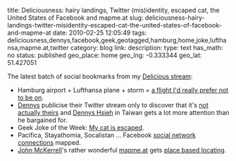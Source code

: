 title: Deliciousness: hairy landings, Twitter (mis)identity, escaped cat, the United States of Facebook and mapme.at
slug: deliciousness-hairy-landings-twitter-misidentity-escaped-cat-the-united-states-of-facebook-and-mapme-at
date: 2010-02-25 12:05:49
tags: deliciousness,dennys,facebook,geek,geotagged,hamburg,home,joke,lufthansa,mapme.at,twitter
category: blog
link: 
description: 
type: text
has_math: no
status: published
geo_place: home
geo_lng: -0.333344
geo_lat: 51.427051

The latest batch of social bookmarks from my [Delicious stream](https://www.delicious.com/vicchi "https://www.delicious.com/vicchi"):


* Hamburg airport + Lufthansa plane + storm = [a flight I'd really prefer not to be on](https://www.youtube.com/watch?v=z42fchrzhHY "https://www.youtube.com/watch?v=z42fchrzhHY").
* [Dennys](https://www.dennys.com/ "https://www.dennys.com/") publicise their Twitter stream only to discover that it's [not actually theirs](https://www.dennys.com/ "https://www.dennys.com/") and [Dennys Hsieh](https://twitter.com/dennys "https://twitter.com/dennys") in Taiwan gets a lot more attention than he bargained for.
* Geek Joke of the Week: [My cat is escaped](https://geekandpoke.typepad.com/geekandpoke/2010/02/the-geek-joke-of-the-week.html "https://geekandpoke.typepad.com/geekandpoke/2010/02/the-geek-joke-of-the-week.html").
* Pacifica, Stayathomia, Socalistan ... Facebook [social network connections](https://www.mcwetboy.net/maproom/2010/02/mapping_faceboo.php "https://www.mcwetboy.net/maproom/2010/02/mapping_faceboo.php") mapped.
* [John McKerrell](https://twitter.com/mcknut "https://twitter.com/mcknut")'s rather wonderful [mapme.at](https://mapme.at/ "https://mapme.at/") gets [place based locating](https://blog.mapme.at/2010/02/19/place-based-locating/ "https://blog.mapme.at/2010/02/19/place-based-locating/").
